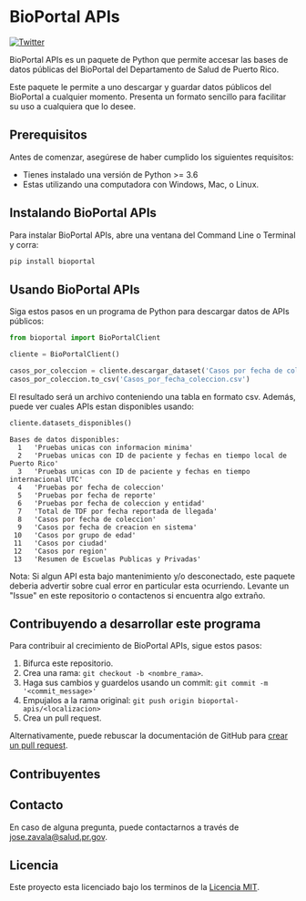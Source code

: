 # BioPortal APIs

<!--- These are examples. See https://shields.io for others or to customize this set of shields. You might want to include dependencies, project status and licence info here --->
[![Twitter](https://img.shields.io/twitter/follow/SMICRCPR.svg?style=social&label=@SMICRCPR)](https://twitter.com/SMICRCPR)

BioPortal APIs es un paquete de Python que permite accesar las bases de datos públicas del BioPortal del Departamento de Salud de Puerto Rico.

Este paquete le permite a uno descargar y guardar datos públicos del BioPortal a cualquier momento. Presenta un formato sencillo para facilitar su uso a cualquiera que lo desee.

## Prerequisitos

Antes de comenzar, asegúrese de haber cumplido los siguientes requisitos:
<!--- These are just example requirements. Add, duplicate or remove as required --->
* Tienes instalado una versión de Python >= 3.6
* Estas utilizando una computadora con Windows, Mac, o Linux.

## Instalando BioPortal APIs

Para instalar BioPortal APIs, abre una ventana del Command Line o Terminal y corra:

```bash
pip install bioportal
```

## Usando BioPortal APIs

Siga estos pasos en un programa de Python para descargar datos de APIs públicos:

```python
from bioportal import BioPortalClient

cliente = BioPortalClient()

casos_por_coleccion = cliente.descargar_dataset('Casos por fecha de coleccion')
casos_por_coleccion.to_csv('Casos_por_fecha_coleccion.csv')
```
El resultado será un archivo conteniendo una tabla en formato csv.
Además, puede ver cuales APIs estan disponibles usando:

```python
cliente.datasets_disponibles()
```
```
Bases de datos disponibles:
  1   'Pruebas unicas con informacion minima'
  2   'Pruebas unicas con ID de paciente y fechas en tiempo local de Puerto Rico'
  3   'Pruebas unicas con ID de paciente y fechas en tiempo internacional UTC'
  4   'Pruebas por fecha de coleccion'
  5   'Pruebas por fecha de reporte'
  6   'Pruebas por fecha de coleccion y entidad'
  7   'Total de TDF por fecha reportada de llegada'
  8   'Casos por fecha de coleccion'
  9   'Casos por fecha de creacion en sistema'
 10   'Casos por grupo de edad'
 11   'Casos por ciudad'
 12   'Casos por region'
 13   'Resumen de Escuelas Publicas y Privadas'
```

Nota: Si algun API esta bajo mantenimiento y/o desconectado, este paquete deberia advertir sobre cual error en particular esta ocurriendo. Levante un "Issue" en este repositorio o contactenos si encuentra algo extraño.

## Contribuyendo a desarrollar este programa
<!--- If your README is long or you have some specific process or steps you want contributors to follow, consider creating a separate CONTRIBUTING.md file--->
Para contribuir al crecimiento de BioPortal APIs, sigue estos pasos:

1. Bifurca este repositorio.
2. Crea una rama: `git checkout -b <nombre_rama>`.
3. Haga sus cambios y guardelos usando un commit: `git commit -m '<commit_message>'`
4. Empujalos a la rama original: `git push origin bioportal-apis/<localizacion>`
5. Crea un pull request.

Alternativamente, puede rebuscar la documentación de GitHub para [crear un pull request](https://help.github.com/en/github/collaborating-with-issues-and-pull-requests/creating-a-pull-request).

## Contribuyentes

## Contacto

En caso de alguna pregunta, puede contactarnos a través de <jose.zavala@salud.pr.gov>.

## Licencia
<!--- If you're not sure which open license to use see https://choosealicense.com/--->

Este proyecto esta licenciado bajo los terminos de la [Licencia MIT](LICENSE).
